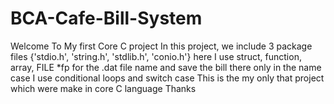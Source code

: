 # BCA-Cafe-Bill-System



Welcome To My first Core C project 
        In this project, we include 3 package files {'stdio.h', 'string.h', 'stdlib.h', 'conio.h'}
here I use struct, function, array, FILE *fp for the .dat file name and save the bill there only in the name case 
I use conditional loops and switch case 
This is the my only that project which were make in core C language 
Thanks 
